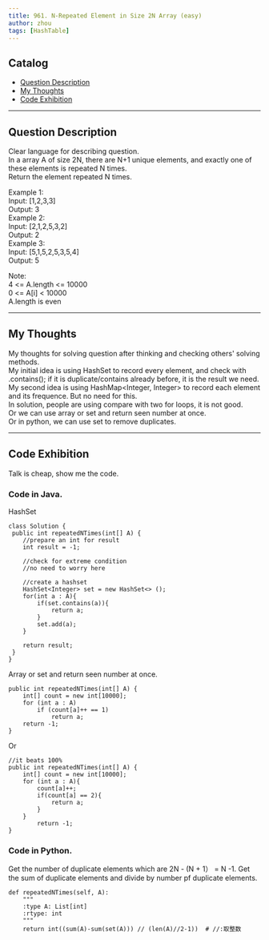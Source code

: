 ```yaml
---
title: 961. N-Repeated Element in Size 2N Array (easy)                  
author: zhou      
tags: [HashTable]          
---
```


       

## Catalog  
+ [Question Description](#partI)
+ [My Thoughts](#partII)
+ [Code Exhibition](#partIII)

----------------------------------

## Question Description
Clear language for describing question.    
In a array A of size 2N, there are N+1 unique elements, and exactly one of these elements is repeated N times.    
Return the element repeated N times.     

Example 1:    
Input: [1,2,3,3]   
Output: 3   
Example 2:    
Input: [2,1,2,5,3,2]   
Output: 2   
Example 3:   
Input: [5,1,5,2,5,3,5,4]   
Output: 5    

Note:    
4 <= A.length <= 10000   
0 <= A[i] < 10000   
A.length is even   


----------------------------------

## My Thoughts
My thoughts for solving question after thinking and checking others' solving methods.        
My initial idea is using HashSet to record every element, and check with .contains(); if it is duplicate/contains already before, it is the result we need.    
My second idea is using HashMap<Integer, Integer> to record each element and its frequence. But no need for this.   
In solution, people are using compare with two for loops, it is not good.   
Or we can use array or set and return seen number at once.    
Or in python, we can use set to remove duplicates.    

----------------------------------

## Code Exhibition
Talk is cheap, show me the code.    
### Code in Java.     
HashSet   

    class Solution {
     public int repeatedNTimes(int[] A) {
        //prepare an int for result
        int result = -1;
        
        //check for extreme condition
        //no need to worry here
        
        //create a hashset
        HashSet<Integer> set = new HashSet<> ();
        for(int a : A){
            if(set.contains(a)){
                return a;
            }
            set.add(a);
        }
        
        return result;
     }
    }

Array or set and return seen number at once.   

    public int repeatedNTimes(int[] A) {
        int[] count = new int[10000];
        for (int a : A)
            if (count[a]++ == 1)
                return a;
        return -1;
    }

Or   

    //it beats 100%   
    public int repeatedNTimes(int[] A) {
        int[] count = new int[10000];
        for (int a : A){
            count[a]++;
            if(count[a] == 2){
                return a;
            }
        }
            return -1;
    }


### Code in Python.   
Get the number of duplicate elements which are 2N - (N + 1） = N -1. Get the sum of duplicate elements and divide by number pf duplicate elements.     

    def repeatedNTimes(self, A):
        """
        :type A: List[int]
        :rtype: int
        """
        return int((sum(A)-sum(set(A))) // (len(A)//2-1))  # //:取整数
        
